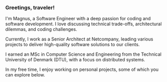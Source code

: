 ### Greetings, traveler!

I'm Magnus, a Software Engineer with a deep passion for coding and software development. I love discussing technical trade-offs, architectural dilemmas, and coding challenges.

Currently, I work as a Senior Architect at Netcompany, leading various projects to deliver high-quality software solutions to our clients.

I earned an MSc in Computer Science and Engineering from the Technical University of Denmark (DTU), with a focus on distributed systems.

In my free time, I enjoy working on personal projects, some of which you can explore below.
